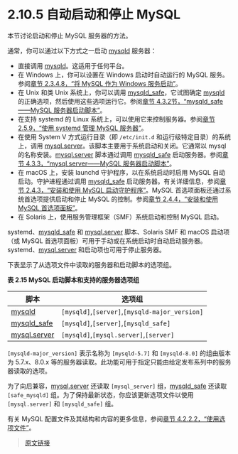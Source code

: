 # 2.10.5 自动启动和停止 MySQL

本节讨论启动和停止 MySQL 服务器的方法。

通常，你可以通过以下方式之一启动 [mysqld](/4/4.3/4.3.1/mysqld.html) 服务器：

- 直接调用 [mysqld](/4/4.3/4.3.1/mysqld.html)。这适用于任何平台。
- 在 Windows 上，你可以设置在 Windows 启动时自动运行的 MySQL 服务。参阅[章节 2.3.4.8，“将 MySQL 作为 Windows 服务启动”](/2/2.3/2.3.4/2.3.4.8/windows-start-service.html)。
- 在 Unix 和类 Unix 系统上，你可以调用 [mysqld_safe](/4/4.3/4.3.2/mysqld-safe.html)，它试图确定 [mysqld](/4/4.3/4.3.1/mysqld.html) 的正确选项，然后使用这些选项运行它。参阅[章节 4.3.2节，“mysqld_safe——MySQL 服务器启动脚本”](/4/4.3/4.3.2/mysqld-safe.html)。
- 在支持 systemd 的 Linux 系统上，可以使用它来控制服务器。参阅[章节 2.5.9，“使用 systemd 管理 MySQL 服务器”](/2/2.5/2.5.9/using-systemd.html)。
- 在使用 System V 方式运行目录（即 `/etc/init.d` 和运行级特定目录）的系统上，调用 [mysql.server](/4/4.3/4.3.3/mysql-server.html)。该脚本主要用于系统启动和关闭。它通常以 mysql 的名称安装。[mysql.server](/4/4.3/4.3.3/mysql-server.html) 脚本通过调用 [mysqld_safe](/4/4.3/4.3.2/mysqld-safe.html) 启动服务器。参阅[章节 4.3.3，“mysql.server——MySQL 服务器启动脚本”](/4/4.3/4.3.3/mysql-server.html)。
- 在 macOS 上，安装 launchd 守护程序，以在系统启动时启用 MySQL 自动启动。守护进程通过调用 [mysqld_safe](/4/4.3/4.3.2/mysqld-safe.html) 启动服务器。有关详细信息，参阅[章节 2.4.3，“安装和使用 MySQL 启动守护程序”](/2/2.4/2.4.3/macos-installation-launchd.html)。MySQL 首选项面板还通过系统首选项提供启动和停止 MySQL 的控制。参阅[章节 2.4.4，“安装和使用 MySQL 首选项面板”](/2/2.4/2.4.4/macos-installation-prefpane.html)。
- 在 Solaris 上，使用服务管理框架（SMF）系统启动和控制 MySQL 启动。

systemd、[mysqld_safe](/4/4.3/4.3.2/mysqld-safe.html) 和 [mysql.server](/4/4.3/4.3.3/mysql-server.html) 脚本、Solaris SMF 和 macOS 启动项（或 MySQL 首选项面板）可用于手动或在系统启动时自动启动服务器。systemd、[mysql.server](/4/4.3/4.3.3/mysql-server.html) 和启动项也可用于停止服务器。

下表显示了从选项文件中读取的服务器和启动脚本的选项组。

**表 2.15 MySQL 启动脚本和支持的服务器选项组**


|脚本|选项组|
|--|--|
|[mysqld](/4/4.3/4.3.1/mysqld.html)|`[mysqld]`,`[server]`,`[mysqld-major_version]`|
|[mysqld_safe](/4/4.3/4.3.2/mysqld-safe.html)|`[mysqld]`,`[server]`,`[mysqld_safe]`|
|[mysql.server](/4/4.3/4.3.3/mysql-server.html)|`[mysqld]`,`[mysql.server]`,`[server]`|

`[mysqld-major_version]` 表示名称为 `[mysqld-5.7]` 和 `[mysqld-8.0]` 的组由版本为 5.7.x、8.0.x 等的服务器读取。此功能可用于指定只能由给定发布系列中的服务器读取的选项。

为了向后兼容，[mysql.server](/4/4.3/4.3.3/mysql-server.html) 还读取 `[mysql_server]` 组，[mysqld_safe](/4/4.3/4.3.2/mysqld-safe.html) 还读取 `[safe_mysqld]` 组。为了保持最新状态，你应该更新选项文件以使用 `[mysql.server]` 和 `[mysqld_safe]` 组。

有关 MySQL 配置文件及其结构和内容的更多信息，参阅[章节 4.2.2.2，“使用选项文件”](/4/4.2/4.2.2/4.2.2.2/option-files.html)。

> [原文链接](https://dev.mysql.com/doc/refman/8.0/en/automatic-start.html)
